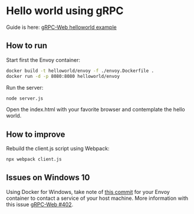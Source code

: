 # Hello world using gRPC

Guide is here: [gRPC-Web helloworld example](https://github.com/grpc/grpc-web/tree/master/net/grpc/gateway/examples/helloworld)

## How to run

Start first the Envoy container:

```bash
docker build -t helloworld/envoy -f ./envoy.Dockerfile .
docker run -d -p 8080:8080 helloworld/envoy
```

Run the server:

```bash
node server.js
```

Open the index.html with your favorite browser and contemplate the hello world.

## How to improve

Rebuild the client.js script using Webpack:

```bash
npx webpack client.js
```

## Issues on Windows 10

Using Docker for Windows, take note of [this commit](https://github.com/jdebarochez/hello-grpc/commit/f7322716b4e4d3e10eabf53de7ea90473bad676e) for your Envoy container to contact a service of your host machine. More information with this issue [gRPC-Web #402](https://github.com/grpc/grpc-web/issues/402).